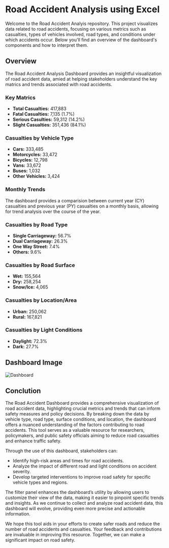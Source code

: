 # Road Accident Analysis using Excel

Welcome to the Road Accident Analyis repository. This project visualizes data related to road accidents, focusing on various metrics such as casualties, types of vehicles involved, road types, and conditions under which accidents occur. Below you'll find an overview of the dashboard's components and how to interpret them.

## Overview

The Road Accident Analysis Dashboard provides an insightful visualization of road accident data, amied at helping stakeholders understand the key matrics and trends associated with road accidents.

### Key Matrics

- **Total Casualties:** 417,883
- **Fatal Casualties:** 7,135 (1.7%)
- **Serious Casulties:** 59,312 (14.2%)
- **Slight Casualties:** 351,436 (84.1%)

### Casualties by Vehicle Type

- **Cars:** 333,485
- **Motorcycles:** 33,472
- **Bicycles:** 12,798
- **Vans:** 33,672
- **Buses:** 1,032
- **Other Vehicles:** 3,424

### Monthly Trends
The dashboard provides a comparision between current year (CY) casualties and previous year (PY) casualties on a monthly basis, allowing for trend analysis over the course of the year.

### Casualties by Road Type

- **Single Carriageway:** 56.7%
- **Dual Carriageway:** 26.3%
- **One Way Street:** 7.4%
- **Others:** 9.6%

### Casualties by Road Surface

- **Wet:** 155,564
- **Dry:** 258,254
- **Snow/Ice:** 4,065

### Casualties by Location/Area

- **Urban:** 250,062
- **Rural:** 167,821

### Casualties by Light Conditions

- **Daylight:** 72.3%
- **Dark:** 27.7%

## Dashboard Image
![Dashboard](https://github.com/user-attachments/assets/e029146f-9fe1-4a79-81e5-b67c688f37f7)


## Conclution

The Road Accident Dashboard provides a comprehensive visualization of road accident data, highlighting crucial metrics and trends that can inform safety measures and policy decisions. By breaking down the data by vehicle type, road type, surface conditions, and location, the dashboard offers a nuanced understanding of the factors contributing to road accidents. This tool serves as a valuable resource for researchers, policymakers, and public safety officials aiming to reduce road casualties and enhance traffic safety.

Through the use of this dashboard, stakeholders can:
- Identify high-risk areas and times for road accidents.
- Analyze the impact of different road and light conditions on accident severity.
- Develop targeted interventions to improve road safety for specific vehicle types and regions.

The filter panel enhances the dashboard’s utility by allowing users to customize their view of the data, making it easier to pinpoint specific trends and insights. As we continue to collect and analyze road accident data, this dashboard will evolve, providing even more precise and actionable information.

We hope this tool aids in your efforts to create safer roads and reduce the number of road accidents and casualties. Your feedback and contributions are invaluable in improving this resource. Together, we can make a significant impact on road safety.
